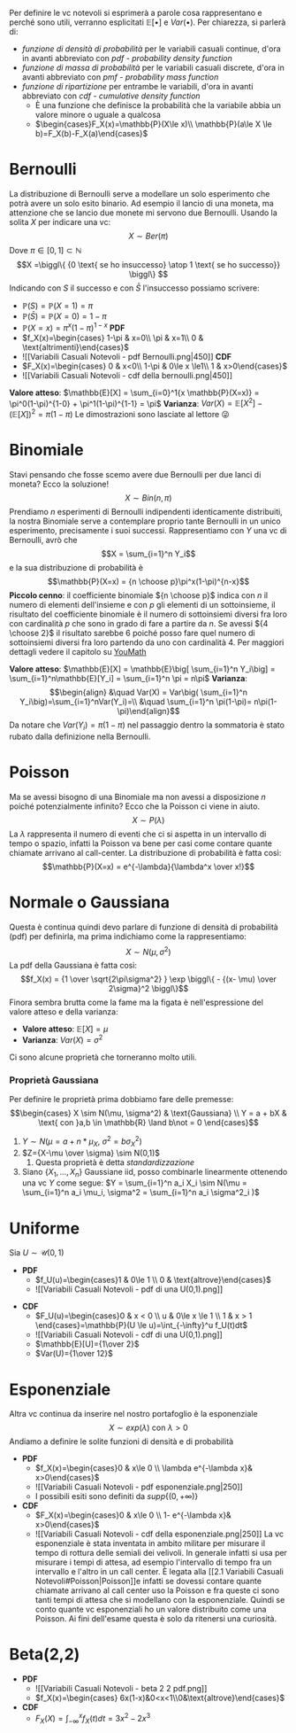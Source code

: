 Per definire le vc notevoli si esprimerà a parole cosa rappresentano e perché sono utili, verranno esplicitati $\mathbb{E}[\bullet]$ e $Var(\bullet)$. Per chiarezza, si parlerà di:
- *funzione di densità di probabilità* per le variabili casuali continue, d'ora in avanti abbreviato con *pdf - probability density function*
- *funzione di massa di probabilità* per le variabili casuali discrete, d'ora in avanti abbreviato con *pmf - probability mass function*
- *funzione di ripartizione* per entrambe le variabili, d'ora in avanti abbreviato con *cdf - cumulative density function*
	- È una funzione che definisce la probabilità che la variabile abbia un valore minore o uguale  a qualcosa
	- $\begin{cases}F_X(x)=\mathbb{P}(X\le x)\\ \mathbb{P}(a\le X \le b)=F_X(b)-F_X(a)\end{cases}$
# Bernoulli
La distribuzione di Bernoulli serve a modellare un solo esperimento che potrà avere un solo esito binario. Ad esempio il lancio di una moneta, ma attenzione che se lancio due monete mi servono due Bernoulli. Usando la solita $X$ per indicare una vc: $$X \sim Ber(\pi)$$ Dove $\pi \in [0,1] \subset \mathbb{N}$ 
$$X =\biggl\{ {0 \text{ se ho insuccesso} \atop 1 \text{ se ho successo}} \biggl\} $$
Indicando con $S$ il successo e con $\bar S$ l'insuccesso possiamo scrivere:
- $\mathbb{P}(S) = \mathbb{P}(X = 1) = \pi$
- $\mathbb{P}(\bar S) = \mathbb{P}(X = 0) = 1-\pi$
- $\mathbb{P}(X=x) = \pi^x(1-\pi)^{1-x}$
**PDF**
- $f_X(x)=\begin{cases} 1-\pi & x=0\\ \pi & x=1\\ 0 & \text{altrimenti}\end{cases}$
- ![[Variabili Casuali Notevoli - pdf Bernoulli.png|450]]
**CDF**
- $F_X(x)=\begin{cases} 0 & x<0\\ 1-\pi & 0\le x \le1\\ 1 & x>0\end{cases}$
- ![[Variabili Casuali Notevoli - cdf della bernoulli.png|450]]

**Valore atteso**: $\mathbb{E}[X] = \sum_{i=0}^1{x \mathbb{P}(X=x)} = \pi^0(1-\pi)^{1-0} + \pi^1(1-\pi)^{1-1} = \pi$ 
**Varianza**: $Var(X) = \mathbb{E}[X^2] - \big(\mathbb{E}[X] \big)^2 = \pi (1-\pi)$
Le dimostrazioni sono lasciate al lettore 😜


# Binomiale
Stavi pensando che fosse scemo avere due Bernoulli per due lanci di moneta? Ecco la soluzione! $$X \sim Bin(n, \pi)$$
Prendiamo $n$ esperimenti di Bernoulli indipendenti identicamente distribuiti, la nostra Binomiale serve a contemplare proprio tante Bernoulli in un unico esperimento, precisamente i suoi successi. Rappresentiamo con $Y$ una vc di Bernoulli, avrò che $$X = \sum_{i=1}^n Y_i$$ e la sua distribuzione di probabilità è $$\mathbb{P}(X=x) = {n \choose p}\pi^x(1-\pi)^{n-x}$$**Piccolo cenno**: il coefficiente binomiale ${n \choose p}$ indica con $n$ il numero di elementi dell'insieme e con $p$ gli elementi di un sottoinsieme, il risultato del coefficiente binomiale è il numero di sottoinsiemi diversi fra loro con cardinalità $p$ che sono in grado di fare a partire da $n$. Se avessi ${4 \choose 2}$ il risultato sarebbe $6$ poiché posso fare quel numero di sottoinsiemi diversi fra loro partendo da uno con cardinalità $4$. Per maggiori dettagli vedere il capitolo su [YouMath](https://www.youmath.it/lezioni/probabilita/calcolo-combinatorio/1515-coefficiente-binomiale.html)

**Valore atteso**: $\mathbb{E}[X] = \mathbb{E}\big[ \sum_{i=1}^n Y_i\big] = \sum_{i=1}^n\mathbb{E}[Y_i] = \sum_{i=1}^n \pi = n\pi$ 
**Varianza**: $$\begin{align} &\quad Var(X) = Var\big( \sum_{i=1}^n Y_i\big)=\sum_{i=1}^nVar(Y_i)=\\ &\quad  \sum_{i=1}^n \pi(1-\pi)=  n\pi(1-\pi)\end{align}$$
Da notare che $Var(Y_i) = \pi(1-\pi)$ nel passaggio dentro la sommatoria è stato rubato dalla definizione nella Bernoulli.

# Poisson
Ma se avessi bisogno di una Binomiale ma non avessi a disposizione $n$ poiché potenzialmente infinito? Ecco che la Poisson ci viene in aiuto. $$X \sim P(\lambda)$$
La $\lambda$ rappresenta il numero di eventi che ci si aspetta in un intervallo di tempo o spazio, infatti la Poisson va bene per casi come contare quante chiamate arrivano al call-center. 
La distribuzione di probabilità è fatta così: $$\mathbb{P}(X=x) = e^{-\lambda}{\lambda^x \over x!}$$
# Normale o Gaussiana
Questa è continua quindi devo parlare di funzione di densità di probabilità (pdf) per definirla, ma prima indichiamo come la rappresentiamo: $$X \sim N(\mu, \sigma^2)$$
La pdf della Gaussiana è fatta così: $$f_X(x) = {1 \over  \sqrt{2\pi\sigma^2} } \exp \biggl\{  - {(x- \mu) \over 2\sigma}^2  \biggl\}$$
Finora sembra brutta come la fame ma la figata è nell'espressione del valore atteso e della varianza:
- **Valore atteso**: $\mathbb{E}[X] = \mu$
- **Varianza**: $Var(X) = \sigma^2$

Ci sono alcune proprietà che torneranno molto utili.
### Proprietà Gaussiana
Per definire le proprietà prima dobbiamo fare delle premesse:$$\begin{cases} X \sim N(\mu, \sigma^2) & \text{Gaussiana} \\ Y = a + bX & \text{ con }a,b \in \mathbb{R} \land b\not = 0 \end{cases}$$
1. $Y \sim N(\mu = a+n*\mu_X \text{, } \sigma^2 = b\sigma^2_X)$
2. $Z={X-\mu \over \sigma} \sim N(0,1)$
	1. Questa proprietà è detta *standardizzazione*
3. Siano $\{X_1, ..., X_n\}$ Gaussiane iid, posso combinarle linearmente ottenendo una vc $Y$ come segue: $Y = \sum_{i=1}^n a_i X_i \sim N(\mu = \sum_{i=1}^n a_i \mu_i, \sigma^2 = \sum_{i=1}^n a_i \sigma^2_i )$
# Uniforme
Sia $U \sim \mathcal{U}(0,1)$
- **PDF** 
	- $f_U(u)=\begin{cases}1 & 0\le 1 \\ 0 & \text{altrove}\end{cases}$
	+ ![[Variabili Casuali Notevoli - pdf di una U(0,1).png]]
+ **CDF** 
	+ $F_U(u)=\begin{cases}0 & x < 0 \\ u & 0\le x \le 1 \\ 1 & x > 1 \end{cases}=\mathbb{P}(U \le u)=\int_{-\infty}^u f_U(t)dt$  
	+ ![[Variabili Casuali Notevoli - cdf di una U(0,1).png]]
	+ $\mathbb{E}[U]={1\over 2}$
	+ $Var(U)={1\over 12}$
# Esponenziale
Altra vc continua da inserire nel nostro portafoglio è la esponenziale $$X \sim exp(\lambda) \text{ con } \lambda >0$$Andiamo a definire le solite funzioni di densità e di probabilità

- **PDF** 
	- $f_X(x)=\begin{cases}0 & x\le 0 \\ \lambda e^{-\lambda x}& x>0\end{cases}$ 
	- ![[Variabili Casuali Notevoli - pdf esponenziale.png|250]]
	- I possibili esiti sono definiti da $supp\big\{(0,+\infty)\big\}$
- **CDF**
	- $F_X(x)=\begin{cases}0 & x\le 0 \\ 1- e^{-\lambda x}& x>0\end{cases}$
	- ![[Variabili Casuali Notevoli - cdf della esponenziale.png|250]]
La vc esponenziale è stata inventata in ambito militare per misurare il tempo di rottura delle semiali dei velivoli. In generale infatti si usa per misurare i tempi di attesa, ad esempio l'intervallo di tempo fra un intervallo e l'altro in un call center. È legata alla [[2.1 Variabili Casuali Notevoli#Poisson|Poisson]]e infatti se dovessi contare quante chiamate arrivano al call center uso la Poisson e fra queste ci sono tanti tempi di attesa che si modellano con la esponenziale. Quindi se conto quante vc esponenziali ho un valore distribuito come una Poisson. Ai fini dell'esame questa è solo da ritenersi una curiosità. 

# Beta(2,2)
- **PDF**
	- ![[Variabili Casuali Notevoli - beta 2 2 pdf.png]]
	- $f_X(x)=\begin{cases} 6x(1-x)&0<x<1\\0&\text{altrove}\end{cases}$
- **CDF**
	- $F_X(X)=\int_{-\infty}^x f_X(t)dt=3x^2-2x^3$


